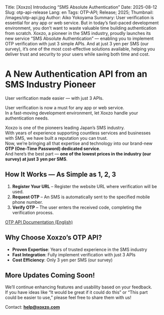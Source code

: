 Title: [Xoxzo] Introducing “SMS Absolute Authentication”
Date: 2025-08-12
Slug: otp-api-release
Lang: en
Tags: OTP-API; Release; 2025;
Thumbnail: /images/otp-api.jpg
Author: Aiko Yokoyama
Summary: User verification is essential for any app or web service. But in today’s fast-paced development environment, you don’t want to waste valuable time building authentication from scratch.  Xoxzo, a pioneer in the SMS industry, proudly launches its new service “SMS Absolute Authentication” — enabling you to implement OTP verification with just 3 simple APIs. And at just 3 yen per SMS (our survey), it’s one of the most cost-effective solutions available, helping you deliver trust and security to your users while saving both time and cost.

# A New Authentication API from an SMS Industry Pioneer
User verification made easier — with just 3 APIs.

User verification is now a must for any app or web service.  
In a fast-moving development environment, let Xoxzo handle your authentication needs.

Xoxzo is one of the pioneers leading Japan’s SMS industry.  
With years of experience supporting countless services and businesses with SMS, we have built a reputation you can trust.  
Now, we’re bringing all that expertise and technology into our brand-new **OTP (One-Time Password) dedicated service**.  
And here’s the best part — **one of the lowest prices in the industry (our survey) at just 3 yen per SMS**.

## How It Works — As Simple as 1, 2, 3
1. **Register Your URL** – Register the website URL where verification will be used.  
2. **Request OTP** – An SMS is automatically sent to the specified mobile phone number.  
3. **Verify OTP** – The user enters the received code, completing the verification process.  

[OTP API Documentation (English)](https://docs.xoxzo.com/en/otp)

## Why Choose Xoxzo’s OTP API?
- **Proven Expertise**: Years of trusted experience in the SMS industry  
- **Fast Integration**: Fully implement verification with just 3 APIs  
- **Cost Efficiency**: Only 3 yen per SMS (our survey)  

## More Updates Coming Soon!

We’ll continue enhancing features and usability based on your feedback.  
If you have ideas like “It would be great if it could do this” or “This part could be easier to use,” please feel free to share them with us!

Contact: **help@xoxzo.com**
